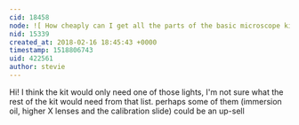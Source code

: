```yaml
---
cid: 18458
node: ![ How cheaply can I get all the parts of the basic microscope kit?](../notes/warren/12-08-2017/how-cheaply-can-i-get-all-the-parts-of-the-basic-microscope-kit)
nid: 15339
created_at: 2018-02-16 18:45:43 +0000
timestamp: 1518806743
uid: 422561
author: stevie
---
```


Hi! I think the kit would only need one of those lights, I'm not sure what the rest of the kit would need from that list. perhaps some of them (immersion oil, higher X lenses and the calibration slide) could be an up-sell 
